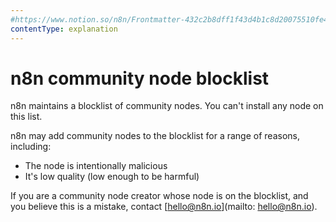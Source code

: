 ```yaml
---
#https://www.notion.so/n8n/Frontmatter-432c2b8dff1f43d4b1c8d20075510fe4
contentType: explanation
---
```


# n8n community node blocklist

n8n maintains a blocklist of community nodes. You can't install any node on this list.

n8n may add community nodes to the blocklist for a range of reasons, including:

* The node is intentionally malicious
* It's low quality (low enough to be harmful)

<!-- vale off -->

If you are a community node creator whose node is on the blocklist, and you believe this is a mistake, contact [hello@n8n.io](mailto: hello@n8n.io).

<!-- vale on -->
